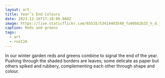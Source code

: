 ```yaml
---
layout: art
title: Year’s End Colours
date: 2023-12-16T17:10:09.880Z
image: https://live.staticflickr.com/65535/53414403540_fa90bb2b35_h_d.jpg
caption: Reds and greens
tags:
  - art
  - root2A
---
```

In our winter garden reds and greens combine to signal the end of the year. Pushing through the shaded borders are leaves; some delicate as paper but others spiked and rubbery, complementing each other through shape and colour.